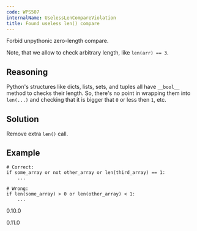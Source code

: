 ```yaml
---
code: WPS507
internalName: UselessLenCompareViolation
title: Found useless len() compare
---
```


Forbid unpythonic zero-length compare.

Note, that we allow to check arbitrary length, like `len(arr) == 3`.

## Reasoning
Python's structures like dicts, lists, sets, and tuples all have
`__bool__` method to checks their length. So, there's no point in
wrapping them into `len(...)` and checking that it is bigger that
`0` or less then `1`, etc.

## Solution
Remove extra `len()` call.

## Example

    # Correct:
    if some_array or not other_array or len(third_array) == 1:
        ...
    
    # Wrong:
    if len(some_array) > 0 or len(other_array) < 1:
        ...

<div class="versionadded">

0.10.0

</div>

<div class="versionchanged">

0.11.0

</div>